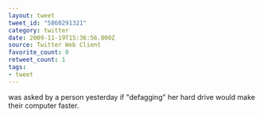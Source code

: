 ```yaml
---
layout: tweet
tweet_id: "5860291321"
category: twitter
date: 2009-11-19T15:36:56.000Z
source: Twitter Web Client
favorite_count: 0
retweet_count: 1
tags:
- tweet
---
```


was asked by a person yesterday if "defagging" her hard drive would make their computer faster.
